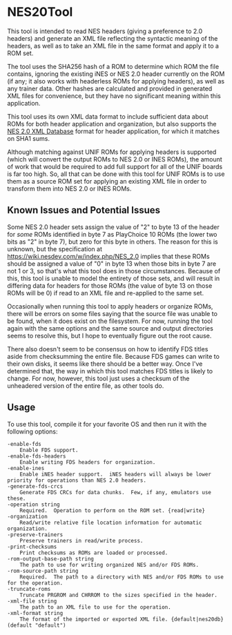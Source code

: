 NES20Tool
=========

This tool is intended to read NES headers (giving a preference to 2.0 headers) and generate an XML file reflecting the syntactic meaning of the headers, as well as to take an XML file in the same format and apply it to a ROM set.

The tool uses the SHA256 hash of a ROM to determine which ROM the file contains, ignoring the existing iNES or NES 2.0 header currently on the ROM (if any; it also works with headerless ROMs for applying headers), as well as any trainer data.  Other hashes are calculated and provided in generated XML files for convenience, but they have no significant meaning within this application.

This tool uses its own XML data format to include sufficient data about ROMs for both header application and organization, but also supports the [NES 2.0 XML Database](https://forums.nesdev.com/viewtopic.php?f=3&t=19940) format for header application, for which it matches on SHA1 sums.

Although matching against UNIF ROMs for applying headers is supported (which will convert the output ROMs to NES 2.0 or INES ROMs), the amount of work that would be required to add full support for all of the UNIF boards is far too high.  So, all that can be done with this tool for UNIF ROMs is to use them as a source ROM set for applying an existing XML file in order to transform them into NES 2.0 or INES ROMs.

Known Issues and Potential Issues
---------------------------------

Some NES 2.0 header sets assign the value of "2" to byte 13 of the header for _some_ ROMs identified in byte 7 as PlayChoice 10 ROMs (the lower two bits as "2" in byte 7), but zero for this byte in others.  The reason for this is unknown, but the specification at https://wiki.nesdev.com/w/index.php/NES_2.0 implies that these ROMs should be assigned a value of "0" in byte 13 when those bits in byte 7 are not 1 or 3, so that's what this tool does in those circumstances.  Because of this, this tool is unable to model the entirety of those sets, and will result in differing data for headers for those ROMs (the value of byte 13 on those ROMs will be 0) if read to an XML file and re-applied to the same set.

Occasionally when running this tool to apply headers or organize ROMs, there will be errors on some files saying that the source file was unable to be found, when it does exist on the filesystem.  For now, running the tool again with the same options and the same source and output directories seems to resolve this, but I hope to eventually figure out the root cause.

There also doesn't seem to be consensus on how to identify FDS titles aside from checksumming the entire file.  Because FDS games can write to their own disks, it seems like there should be a better way.  Once I've determined that, the way in which this tool matches FDS titles is likely to change.  For now, however, this tool just uses a checksum of the unheadered version of the entire file, as other tools do.

Usage
-----

To use this tool, compile it for your favorite OS and then run it with the following options:

    -enable-fds
        Enable FDS support.
    -enable-fds-headers
        Enable writing FDS headers for organization.
    -enable-ines
    	Enable iNES header support.  iNES headers will always be lower priority for operations than NES 2.0 headers.
    -generate-fds-crcs
        Generate FDS CRCs for data chunks.  Few, if any, emulators use these.
    -operation string
    	Required.  Operation to perform on the ROM set. {read|write}
    -organization
    	Read/write relative file location information for automatic organization.
    -preserve-trainers
    	Preserve trainers in read/write process.
    -print-checksums
        Print checksums as ROMs are loaded or processed.
    -rom-output-base-path string
    	The path to use for writing organized NES and/or FDS ROMs.
    -rom-source-path string
    	Required.  The path to a directory with NES and/or FDS ROMs to use for the operation.
    -truncate-roms
        Truncate PRGROM and CHRROM to the sizes specified in the header.
    -xml-file string
        The path to an XML file to use for the operation.
    -xml-format string
        The format of the imported or exported XML file. {default|nes20db} (default "default")
